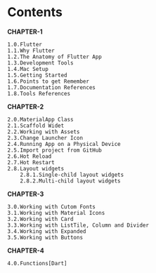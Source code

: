 # Contents

__CHAPTER-1__  

    1.0.Flutter  
    1.1.Why Flutter  
    1.2.The Anatomy of Flutter App  
    1.3.Development Tools  
    1.4.Mac Setup  
    1.5.Getting Started  
    1.6.Points to get Remember
    1.7.Documentation References
    1.8.Tools References
    
__CHAPTER-2__  

    2.0.MaterialApp Class  
    2.1.Scaffold Widet  
    2.2.Working with Assets  
    2.3.Change Launcher Icon  
    2.4.Running App on a Physical Device   
    2.5.Import project from GitHub  
    2.6.Hot Reload
    2.7.Hot Restart  
    2.8.Layout widgets  
        2.8.1.Single-child layout widgets
        2.8.2.Multi-child layout widgets
    
__CHAPTER-3__  

    3.0.Working with Cutom Fonts  
    3.1.Working with Material Icons  
    3.2.Working with Card  
    3.3.Working with ListTile, Column and Divider 
    3.4.Working with Expanded  
    3.5.Working with Buttons 
    
__CHAPTER-4__

    4.0.Functions[Dart]
    

